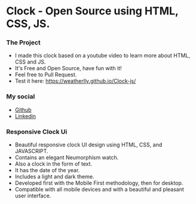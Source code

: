 # Clock - Open Source using HTML, CSS, JS.

### The Project

- I made this clock based on a youtube video to learn more about HTML, CSS and JS.
- It's Free and Open Source, have fun with it!
- Feel free to Pull Request.
- Test it here: https://weatherlly.github.io/Clock-js/

### My social

- [Github](https://github.com/Weatherlly)
- [Linkedin](https://www.linkedin.com/in/weatherlly/)

### Responsive Clock Ui

- Beautiful responsive clock UI design using HTML, CSS, and JAVASCRIPT.
- Contains an elegant Neumorphism watch.
- Also a clock in the form of text.
- It has the date of the year.
- Includes a light and dark theme.
- Developed first with the Mobile First methodology, then for desktop.
- Compatible with all mobile devices and with a beautiful and pleasant user interface.
